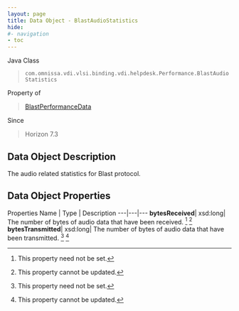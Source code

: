 ```yaml
---
layout: page
title: Data Object - BlastAudioStatistics
hide:
#- navigation
- toc
---
```






Java Class
> `com.omnissa.vdi.vlsi.binding.vdi.helpdesk.Performance.BlastAudioStatistics`

Property of
> [BlastPerformanceData](vdi.helpdesk.Performance.BlastPerformanceData.md#field_detail)

Since
> Horizon 7.3


## Data Object Description

The audio related statistics for Blast protocol.

## Data Object Properties
Properties
Name |  Type |  Description
---|---|---
**bytesReceived**|  xsd:long|  The number of bytes of audio data that have been received. [^1] [^2]
**bytesTransmitted**|  xsd:long|  The number of bytes of audio data that have been transmitted. [^1] [^2]


 


[^1]: This property need not be set.
[^2]: This property cannot be updated.